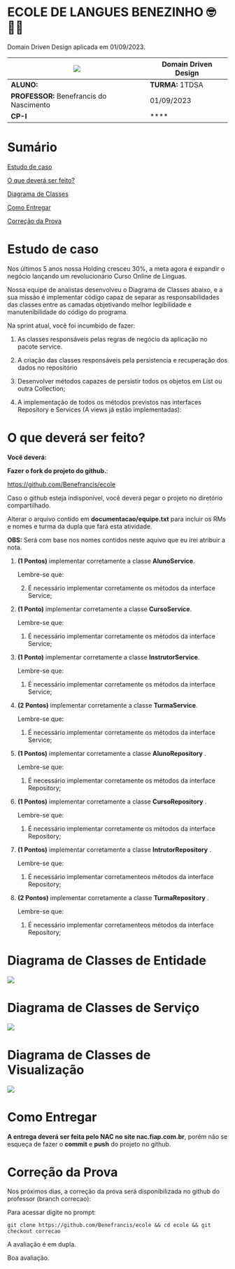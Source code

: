 # ECOLE DE LANGUES BENEZINHO 🤓👍🏾

Domain Driven Design aplicada em 01/09/2023.

| ![](documentacao/fiap.jpg)              | **Domain Driven Design** |
|-----------------------------------------|--------------------------|
| **ALUNO:**                              | **TURMA:** 1TDSA         |
| **PROFESSOR:** Benefrancis do Nascimento | 01/09/2023               |
| **CP-I**                               | ****                     |

# Sumário

[Estudo de caso ](#_Estudo_de_caso)

[O que deverá ser feito? ](#_O_que_devera_ser_feito)

[Diagrama de Classes ](#_Diagrama_de_Classes)

[Como Entregar ](#_Entrega)

[Correção da Prova ](#_Correcao)

<a id="_Estudo_de_caso"></a>

# Estudo de caso

Nos últimos 5 anos nossa Holding cresceu 30%, a meta agora é expandir o negócio lançando um revolucionário Curso Online de Linguas.

Nossa equipe de analistas desenvolveu o Diagrama de Classes abaixo, e a sua missão é implementar código capaz de separar as responsabilidades das classes entre as camadas objetivando melhor legibilidade e manutenibilidade do código do programa.

Na sprint atual, você foi incumbido de fazer:

1. As classes responsáveis pelas regras de negócio da aplicação no pacote service.

2. A criação das classes responsáveis pela persistencia e recuperação dos dados no repositório

3. Desenvolver métodos capazes de persistir todos os objetos em List ou outra Collection;

4. A implementação de todos os métodos previstos nas interfaces Repository e Services (A views já estão implementadas):

<a id="_O_que_devera_ser_feito"></a>

# O que deverá ser feito?

**Você deverá:**

**Fazer o fork do projeto do github.**:

https://github.com/Benefrancis/ecole

Caso o github esteja indisponível, você deverá pegar o projeto no diretório compartilhado.

Alterar o arquivo contido em  **documentacao/equipe.txt** para incluir os RMs e nomes e turma da dupla que fará esta
atividade.

**OBS:** Será com base nos nomes contidos neste aquivo que eu irei atribuir a nota.

1. **(1 Pontos)** implementar corretamente a classe **AlunoService**.

   Lembre-se que:

   2. É necessário implementar corretamente os métodos da interface Service;


2. **(1 Ponto)** implementar corretamente a classe **CursoService**.

   Lembre-se que:

   1. É necessário implementar corretamente os métodos da interface Service;


3. **(1 Ponto)** implementar corretamente a classe **InstrutorService**.

   Lembre-se que:

   1. É necessário implementar corretamente os métodos da interface Service;

4. **(2 Pontos)** implementar corretamente a classe **TurmaService**.

   Lembre-se que:

   1. É necessário implementar corretamente os métodos da interface Service;


5. **(1 Pontos)** implementar corretamente a classe **AlunoRepository** .

   Lembre-se que:

   1. É necessário implementar corretamente os métodos da interface Repository;

6. **(1 Pontos)** implementar corretamente a classe **CursoRepository** .

   Lembre-se que:

   1. É necessário implementar corretamente os métodos da interface Repository;

7. **(1 Pontos)** implementar corretamente a classe **IntrutorRepository** .

   Lembre-se que:

   1. É necessário implementar corretamenteos métodos da interface Repository;

8. **(2 Pontos)** implementar corretamente a classe **TurmaRepository** .

   Lembre-se que:

   1. É necessário implementar corretamenteos métodos da interface Repository;

<a id="_Diagrama_de_Classes"></a>

# Diagrama de Classes de Entidade

<img src="documentacao/diagramas/UML/entity.png">

# Diagrama de Classes de Serviço

<img src="documentacao/diagramas/UML/service.png">

# Diagrama de Classes de Visualização

<img src="documentacao/diagramas/UML/view.png">


<a id="_Entrega"></a>

# Como Entregar

**A entrega deverá ser feita pelo NAC no site nac.fiap.com.br**, porém não se esqueça de fazer o **commit** e **push** do projeto no github.

<a id="_Correcao"></a>

# Correção da Prova

Nos próximos dias, a correção da prova será disponibilizada no github do professor (branch correcao):

Para acessar digite no prompt:

```shell
git clone https://github.com/Benefrancis/ecole && cd ecole && git checkout correcao
```

A avaliação é em dupla.

Boa avaliação.
